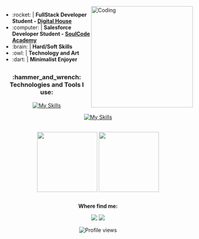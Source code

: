 <img align="right" alt ="Coding" width="270" src="https://media4.giphy.com/media/qgQUggAC3Pfv687qPC/giphy.gif?cid=ecf05e47slh80j6gxq13tcaw6bsq37grlhc5hc8jfonupqmt&rid=giphy.gif&ct=g"> 


<ul>
<li>:rocket: | <strong>FullStack Developer Student - <a href="https://www.digitalhouse.com/br">Digital House</a></strong></li>
<li>:computer: |  <strong>Salesforce Developer Student - <a href="https://soulcodeacademy.org">SoulCode Academy</a></strong></li>
<li>:brain: | <strong>Hard/Soft Skills</strong></li> 
<li>:owl: | <strong>Technology and Art</strong></li>
<li>:dart: | <strong>Minimalist Enjoyer</strong></li> 
</ul>

##

<h3 align="center">:hammer_and_wrench: Technologies and Tools I use:</h2>



<div style="display: inline_block" align="center"> 
  
  [![My Skills](https://skillicons.dev/icons?i=js,nodejs,react,html,css)](https://skillicons.dev)
   
  [![My Skills](https://skillicons.dev/icons?i=mysql,git,github,vscode)](https://skillicons.dev)
  <!--<a href="https://github.com/AndLuna"><img align="center" alt="BBM-Postman" height="45" width="50" href="https://github.com/AndLuna" src="https://cdn.icon-icons.com/icons2/3053/PNG/512/postman_alt_macos_bigsur_icon_189814.png"/></a>--> 

</div>

<br>

<div align="center">
  <a href="https://github.com/AndLuna"><img align="center" height="160rem" src="https://github-readme-stats.vercel.app/api?username=AndLuna&show_icons=true&theme=vue-dark&include_all_commits=true&count_private=true" /></a>
  <a href="https://github.com/AndLuna"><img align="center" height="160rem" src="https://github-readme-stats.vercel.app/api/top-langs/?username=AndLuna&layout=compact&langs_count=7&theme=vue-dark"/></a>
</div>

##
  
<p align="center"><strong>Where find me:</strong><p> 

<div align="center">   
  <a href="https://www.linkedin.com/in/AndLuna/" target="_blank"><img src="https://img.shields.io/badge/-Linkedin-1C1C1C?style=for-the-badge&logo=Linkedin&logoColor=white" /></a>
  <a href="https://trailblazer.me/id/aluna68" target="_blank"><img src="https://img.shields.io/badge/TrailBlazer-1C1C1C?style=for-the-badge&logo=Salesforce&logoColor=50EBFA" /></a>  
  
</div>
<p align="center"> <img src="https://komarev.com/ghpvc/?username=AndLuna&color=blueviolet" alt="Profile views"/></p>
